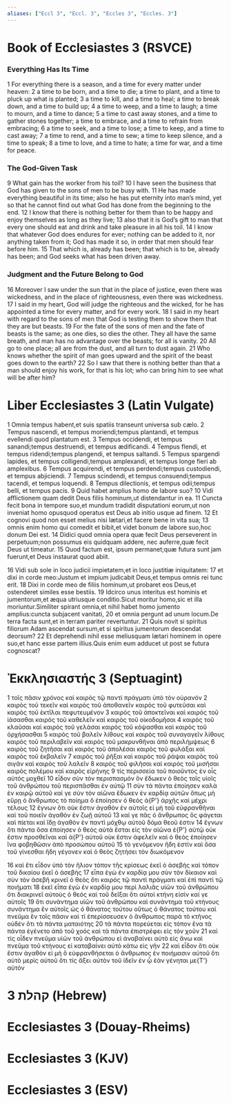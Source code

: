 ```yaml
---
aliases: ["Eccl 3", "Eccl. 3", "Eccles 3", "Eccles. 3"]
---
```



# Book of Ecclesiastes 3 (RSVCE)

### Everything Has Its Time
1 For everything there is a season, and a time for every matter under heaven:
2 a time to be born, and a time to die; a time to plant, and a time to pluck up what is planted;
3 a time to kill, and a time to heal; a time to break down, and a time to build up;
4 a time to weep, and a time to laugh; a time to mourn, and a time to dance;
5 a time to cast away stones, and a time to gather stones together; a time to embrace, and a time to refrain from embracing;
6 a time to seek, and a time to lose; a time to keep, and a time to cast away;
7 a time to rend, and a time to sew; a time to keep silence, and a time to speak;
8 a time to love, and a time to hate; a time for war, and a time for peace.
### The God-Given Task
9 What gain has the worker from his toil?
10 I have seen the business that God has given to the sons of men to be busy with.
11 He has made everything beautiful in its time; also he has put eternity into man’s mind, yet so that he cannot find out what God has done from the beginning to the end.
12 I know that there is nothing better for them than to be happy and enjoy themselves as long as they live;
13 also that it is God’s gift to man that every one should eat and drink and take pleasure in all his toil.
14 I know that whatever God does endures for ever; nothing can be added to it, nor anything taken from it; God has made it so, in order that men should fear before him.
15 That which is, already has been; that which is to be, already has been; and God seeks what has been driven away.
### Judgment and the Future Belong to God
16 Moreover I saw under the sun that in the place of justice, even there was wickedness, and in the place of righteousness, even there was wickedness.
17 I said in my heart, God will judge the righteous and the wicked, for he has appointed a time for every matter, and for every work.
18 I said in my heart with regard to the sons of men that God is testing them to show them that they are but beasts.
19 For the fate of the sons of men and the fate of beasts is the same; as one dies, so dies the other. They all have the same breath, and man has no advantage over the beasts; for all is vanity.
20 All go to one place; all are from the dust, and all turn to dust again.
21 Who knows whether the spirit of man goes upward and the spirit of the beast goes down to the earth?
22 So I saw that there is nothing better than that a man should enjoy his work, for that is his lot; who can bring him to see what will be after him?


# Liber Ecclesiastes 3 (Latin Vulgate)

1 Omnia tempus habent,et suis spatiis transeunt universa sub cælo.
2 Tempus nascendi, et tempus moriendi;tempus plantandi, et tempus evellendi quod plantatum est.
3 Tempus occidendi, et tempus sanandi;tempus destruendi, et tempus ædificandi.
4 Tempus flendi, et tempus ridendi;tempus plangendi, et tempus saltandi.
5 Tempus spargendi lapides, et tempus colligendi,tempus amplexandi, et tempus longe fieri ab amplexibus.
6 Tempus acquirendi, et tempus perdendi;tempus custodiendi, et tempus abjiciendi.
7 Tempus scindendi, et tempus consuendi;tempus tacendi, et tempus loquendi.
8 Tempus dilectionis, et tempus odii;tempus belli, et tempus pacis.
9 Quid habet amplius homo de labore suo?
10 Vidi afflictionem quam dedit Deus filiis hominum,ut distendantur in ea.
11 Cuncta fecit bona in tempore suo,et mundum tradidit disputationi eorum,ut non inveniat homo opusquod operatus est Deus ab initio usque ad finem.
12 Et cognovi quod non esset melius nisi lætari,et facere bene in vita sua;
13 omnis enim homo qui comedit et bibit,et videt bonum de labore suo,hoc donum Dei est.
14 Didici quod omnia opera quæ fecit Deus perseverent in perpetuum;non possumus eis quidquam addere, nec auferre,quæ fecit Deus ut timeatur.
15 Quod factum est, ipsum permanet;quæ futura sunt jam fuerunt,et Deus instaurat quod abiit.

16 Vidi sub sole in loco judicii impietatem,et in loco justitiæ iniquitatem:
17 et dixi in corde meo:Justum et impium judicabit Deus,et tempus omnis rei tunc erit.
18 Dixi in corde meo de filiis hominum,ut probaret eos Deus,et ostenderet similes esse bestiis.
19 Idcirco unus interitus est hominis et jumentorum,et æqua utriusque conditio.Sicut moritur homo,sic et illa moriuntur.Similiter spirant omnia,et nihil habet homo jumento amplius:cuncta subjacent vanitati,
20 et omnia pergunt ad unum locum.De terra facta sunt,et in terram pariter revertuntur.
21 Quis novit si spiritus filiorum Adam ascendat sursum,et si spiritus jumentorum descendat deorsum?
22 Et deprehendi nihil esse meliusquam lætari hominem in opere suo,et hanc esse partem illius.Quis enim eum adducet ut post se futura cognoscat?


# Ἐκκλησιαστής 3 (Septuagint)

1 τοῖς πᾶσιν χρόνος καὶ καιρὸς τῷ παντὶ πράγματι ὑπὸ τὸν οὐρανόν
2 καιρὸς τοῦ τεκεῖν καὶ καιρὸς τοῦ ἀποθανεῖν καιρὸς τοῦ φυτεῦσαι καὶ καιρὸς τοῦ ἐκτῖλαι πεφυτευμένον
3 καιρὸς τοῦ ἀποκτεῖναι καὶ καιρὸς τοῦ ἰάσασθαι καιρὸς τοῦ καθελεῖν καὶ καιρὸς τοῦ οἰκοδομῆσαι
4 καιρὸς τοῦ κλαῦσαι καὶ καιρὸς τοῦ γελάσαι καιρὸς τοῦ κόψασθαι καὶ καιρὸς τοῦ ὀρχήσασθαι
5 καιρὸς τοῦ βαλεῖν λίθους καὶ καιρὸς τοῦ συναγαγεῖν λίθους καιρὸς τοῦ περιλαβεῖν καὶ καιρὸς τοῦ μακρυνθῆναι ἀπὸ περιλήμψεως
6 καιρὸς τοῦ ζητῆσαι καὶ καιρὸς τοῦ ἀπολέσαι καιρὸς τοῦ φυλάξαι καὶ καιρὸς τοῦ ἐκβαλεῖν
7 καιρὸς τοῦ ῥῆξαι καὶ καιρὸς τοῦ ῥάψαι καιρὸς τοῦ σιγᾶν καὶ καιρὸς τοῦ λαλεῖν
8 καιρὸς τοῦ φιλῆσαι καὶ καιρὸς τοῦ μισῆσαι καιρὸς πολέμου καὶ καιρὸς εἰρήνης
9 τίς περισσεία τοῦ ποιοῦντος ἐν οἷς αὐτὸς μοχθεῖ
10 εἶδον σὺν τὸν περισπασμόν ὃν ἔδωκεν ὁ θεὸς τοῖς υἱοῖς τοῦ ἀνθρώπου τοῦ περισπᾶσθαι ἐν αὐτῷ
11 σὺν τὰ πάντα ἐποίησεν καλὰ ἐν καιρῷ αὐτοῦ καί γε σὺν τὸν αἰῶνα ἔδωκεν ἐν καρδίᾳ αὐτῶν ὅπως μὴ εὕρῃ ὁ ἄνθρωπος τὸ ποίημα ὃ ἐποίησεν ὁ θεός ἀ{P'} ἀρχῆς καὶ μέχρι τέλους
12 ἔγνων ὅτι οὐκ ἔστιν ἀγαθὸν ἐν αὐτοῖς εἰ μὴ τοῦ εὐφρανθῆναι καὶ τοῦ ποιεῖν ἀγαθὸν ἐν ζωῇ αὐτοῦ
13 καί γε πᾶς ὁ ἄνθρωπος ὃς φάγεται καὶ πίεται καὶ ἴδῃ ἀγαθὸν ἐν παντὶ μόχθῳ αὐτοῦ δόμα θεοῦ ἐστιν
14 ἔγνων ὅτι πάντα ὅσα ἐποίησεν ὁ θεός αὐτὰ ἔσται εἰς τὸν αἰῶνα ἐ{P'} αὐτῷ οὐκ ἔστιν προσθεῖναι καὶ ἀ{P'} αὐτοῦ οὐκ ἔστιν ἀφελεῖν καὶ ὁ θεὸς ἐποίησεν ἵνα φοβηθῶσιν ἀπὸ προσώπου αὐτοῦ
15 τὸ γενόμενον ἤδη ἐστίν καὶ ὅσα τοῦ γίνεσθαι ἤδη γέγονεν καὶ ὁ θεὸς ζητήσει τὸν διωκόμενον

16 καὶ ἔτι εἶδον ὑπὸ τὸν ἥλιον τόπον τῆς κρίσεως ἐκεῖ ὁ ἀσεβής καὶ τόπον τοῦ δικαίου ἐκεῖ ὁ ἀσεβής
17 εἶπα ἐγὼ ἐν καρδίᾳ μου σὺν τὸν δίκαιον καὶ σὺν τὸν ἀσεβῆ κρινεῖ ὁ θεός ὅτι καιρὸς τῷ παντὶ πράγματι καὶ ἐπὶ παντὶ τῷ ποιήματι
18 ἐκεῖ εἶπα ἐγὼ ἐν καρδίᾳ μου περὶ λαλιᾶς υἱῶν τοῦ ἀνθρώπου ὅτι διακρινεῖ αὐτοὺς ὁ θεός καὶ τοῦ δεῖξαι ὅτι αὐτοὶ κτήνη εἰσὶν καί γε αὐτοῖς
19 ὅτι συνάντημα υἱῶν τοῦ ἀνθρώπου καὶ συνάντημα τοῦ κτήνους συνάντημα ἓν αὐτοῖς ὡς ὁ θάνατος τούτου οὕτως ὁ θάνατος τούτου καὶ πνεῦμα ἓν τοῖς πᾶσιν καὶ τί ἐπερίσσευσεν ὁ ἄνθρωπος παρὰ τὸ κτῆνος οὐδέν ὅτι τὰ πάντα ματαιότης
20 τὰ πάντα πορεύεται εἰς τόπον ἕνα τὰ πάντα ἐγένετο ἀπὸ τοῦ χοός καὶ τὰ πάντα ἐπιστρέφει εἰς τὸν χοῦν
21 καὶ τίς οἶδεν πνεῦμα υἱῶν τοῦ ἀνθρώπου εἰ ἀναβαίνει αὐτὸ εἰς ἄνω καὶ πνεῦμα τοῦ κτήνους εἰ καταβαίνει αὐτὸ κάτω εἰς γῆν
22 καὶ εἶδον ὅτι οὐκ ἔστιν ἀγαθὸν εἰ μὴ ὃ εὐφρανθήσεται ὁ ἄνθρωπος ἐν ποιήμασιν αὐτοῦ ὅτι αὐτὸ μερὶς αὐτοῦ ὅτι τίς ἄξει αὐτὸν τοῦ ἰδεῖν ἐν ᾧ ἐὰν γένηται με{T'} αὐτόν


# 3 קהלת (Hebrew)


# Ecclesiastes 3 (Douay-Rheims)


# Ecclesiastes 3 (KJV)


# Ecclesiastes 3 (ESV)

